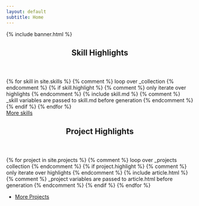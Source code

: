 ```yaml
---
layout: default
subtitle: Home
---
```

<!-- attribution -->
<!--
	Adapted by:
	
	stolenpromises.github.io | @stolenpromises
	
	From:
	
	Editorial by HTML5 UP
	html5up.net | @ajlkn
	Free for personal and commercial use under the CCA 3.0 license (html5up.net/license)
-->
{% include banner.html %}
<!-- highlighted skills -->
<section>
	<header class="major">
		<h2>Skill Highlights</h2>
	</header>
	<!-- Selection of highlighted skills. _skills collection is looped over. If a skill is marked to be included, a skill_include is called with scope of .skill variables(passed from the skill). --> 
	<div class="features">
		<!-- TODO update blubs-->
		{% for skill in site.skills %} 	{% comment %}
										loop over _collection
										{% endcomment %}
			{% if skill.highlight %}  		{% comment %}
											only iterate over highlights
											{% endcomment %}
		{% include skill.md %}			{% comment %}
										_skill variables are passed to skill.md before generation
										{% endcomment %}
			{% endif %}
		{% endfor %}
	</div>
	<div>
		<article>
			<a href="#" class="button">More skills</a>  <!--TODO construct -->
		</article>
	</div>
</section>
<!-- highlighted projects -->
<section>
	<header class="major">
		<h2>Project Highlights</h2>
	</header>
	<!-- Selection of highlighted projects. _projects collection is looped over. If a project is marked to be included, an article _include is called with scope of .project variables(passed from the project). --> 
	<div class="posts">
		<!-- TODO update blubs-->
		{% for project in site.projects %} 	{% comment %}
											loop over _projects collection 
	 										{% endcomment %}
			{% if project.highlight %}  		{% comment %}
												only iterate over highlights 
	 											{% endcomment %}
				{% include article.html %}			{% comment %}
													_project variables are passed to article.html before generation
													{% endcomment %}
			{% endif %}
		{% endfor %}
	</div>
	<div>
		<!--
		<article>
			<a href="#" class="button">More Projects</a>
		</article>
		-->
		<ul class="actions">
        	<li><a href="{{'/projects.html' |  relative_url }}" class="button">More Projects</a></li>
    	</ul>
	</div>
</section>
<!-- highlighted resume -->
<section>
</section>
<!-- highlighted about_me -->
<section>
</section>
